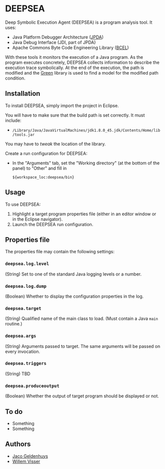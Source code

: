 # DEEPSEA

Deep Symbolic Execution Agent (DEEPSEA) is a program analysis tool.  It uses:

  * Java Platform Debugger Architecture ([JPDA](https://docs.oracle.com/javase/8/docs/technotes/guides/jpda/index.html))
  * Java Debug Interface (JDI, part of JPDA)
  * Apache Commons Byte Code Engineering Library ([BCEL](https://commons.apache.org/proper/commons-bcel/index.html))
  
With these tools it monitors the execution of a Java program.  As the program executes concretely, DEEPSEA collects information to describe the execution trace symbolically.  At the end of the execution, the path is modified and the [Green](http://www.green.green) library is used to find a model for the modified path condition.

## Installation

To install DEEPSEA, simply import the project in Eclipse.

You will have to make sure that the build path is set correctly.  It must include:

  * `/Library/Java/JavaVirtualMachines/jdk1.8.0_45.jdk/Contents/Home/lib/tools.jar`

You may have to *tweak* the location of the library.

Create a run configuration for DEEPSEA:
 
  * In the "Arguments" tab, set the "Working directory" (at the bottom of the panel) to "Other" and fill in
     
        ${workspace_loc:deepsea/bin}

## Usage

To use DEEPSEA:

 1. Highlight a target program properties file (either in an editor window or in the Eclipse navigator).
 2. Launch the DEEPSEA run configuration.

## Properties file

The properties file may contain the following settings:

### `deepsea.log.level`

(String) Set to one of the standard Java logging levels or a number.

### `deepsea.log.dump`

(Boolean) Whether to display the configuration properties in the log.

### `deepsea.target`

(String) Qualified name of the main class to load.  (Must contain a Java `main` routine.)

### `deepsea.args`

(String) Arguments passed to target.  The same arguments will be passed on every invocation.

### `deepsea.triggers`

(String) TBD

### `deepsea.produceoutput`

(Boolean) Whether the output of target program should be displayed or not.

## To do

   * Something
   * Something

## Authors

   * [Jaco Geldenhuys](mailto://geld@sun.ac.za)
   * [Willem Visser](mailto://wvisser@sun.ac.za)
